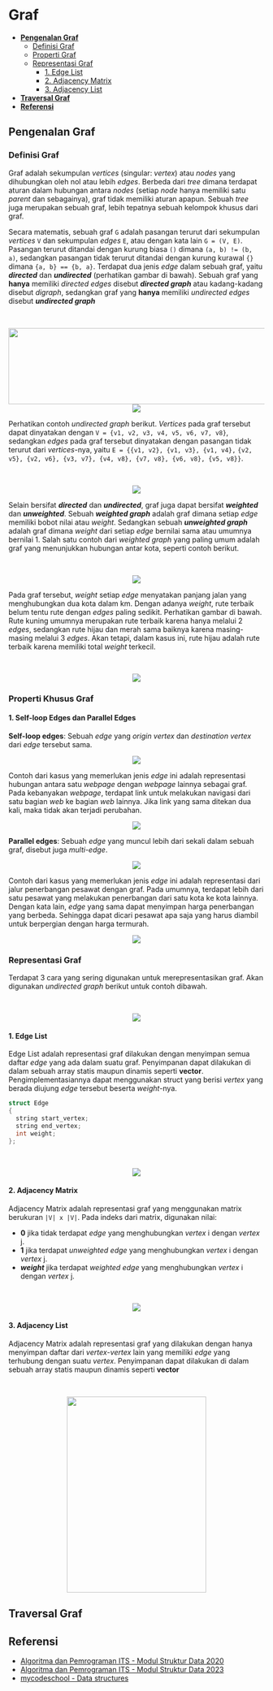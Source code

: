 # Graf
- [**Pengenalan Graf**](#intro)
    - [Definisi Graf](#define)
    - [Properti Graf](#properties)
    - [Representasi Graf](#representation)
        - [1. Edge List](#r1)
        - [2. Adjacency Matrix](#r2)
        - [3. Adjacency List](#r3)
- [**Traversal Graf**](#traversal)
- [**Referensi**](#reference)

## Pengenalan Graf <a name="intro"></a>
### Definisi Graf <a name="define"></a>
Graf adalah sekumpulan _vertices_ (singular: _vertex_) atau _nodes_ yang dihubungkan oleh nol atau lebih _edges_. Berbeda dari _tree_ dimana terdapat aturan dalam hubungan antara _nodes_ (setiap _node_ hanya memiliki satu _parent_ dan sebagainya), graf tidak memiliki aturan apapun. Sebuah _tree_ juga merupakan sebuah graf, lebih tepatnya sebuah kelompok khusus dari graf.

Secara matematis, sebuah graf `G` adalah pasangan terurut dari sekumpulan _vertices_ `V` dan sekumpulan _edges_ `E`, atau dengan kata lain `G = (V, E)`. Pasangan terurut ditandai dengan kurung biasa `()` dimana `(a, b) != (b, a)`, sedangkan pasangan tidak terurut ditandai dengan kurung kurawal `{}` dimana `{a, b} == {b, a}`. Terdapat dua jenis _edge_ dalam sebuah graf, yaitu **_directed_** dan **_undirected_** (perhatikan gambar di bawah). Sebuah graf yang **hanya** memiliki _directed edges_ disebut **_directed graph_** atau kadang-kadang disebut _digraph_, sedangkan graf yang **hanya** memiliki _undirected edges_ disebut **_undirected graph_**

<br>
<p align="center">
  <img src="https://github.com/kaylanFairuz/SD24/blob/main/Modul%203/assets/edge-types.png" width="505" height="150"/><br>
  <img src="https://github.com/kaylanFairuz/SD24/blob/main/Modul%203/assets/graph-types.png"/>
</p>

Perhatikan contoh _undirected graph_ berikut. _Vertices_ pada graf tersebut dapat dinyatakan dengan `V = {v1, v2, v3, v4, v5, v6, v7, v8}`, sedangkan _edges_ pada graf tersebut dinyatakan dengan pasangan tidak terurut dari _vertices_-nya, yaitu `E = {{v1, v2}, {v1, v3}, {v1, v4},` `{v2, v5}, {v2, v6}, {v3, v7}, {v4, v8}, {v7, v8}, {v6, v8}, {v5, v8}}`.

<br>
<p align="center">
  <img src="https://github.com/kaylanFairuz/SD24/blob/main/Modul%203/assets/graph_example-1.png"/>
</p>

Selain bersifat **_directed_** dan **_undirected_**, graf juga dapat bersifat **_weighted_** dan **_unweighted_**. Sebuah **_weighted graph_** adalah graf dimana setiap _edge_ memiliki bobot nilai atau _weight_. Sedangkan sebuah **_unweighted graph_** adalah graf dimana _weight_ dari setiap _edge_ bernilai sama atau umumnya bernilai 1. Salah satu contoh dari _weighted graph_ yang paling umum adalah graf yang menunjukkan hubungan antar kota, seperti contoh berikut.

<br>
<p align="center">
  <img src="https://github.com/kaylanFairuz/SD24/blob/main/Modul%203/assets/weighted-graph_example-1.png"/>
</p>

Pada graf tersebut, _weight_ setiap _edge_ menyatakan panjang jalan yang menghubungkan dua kota dalam km. Dengan adanya _weight_, rute terbaik belum tentu rute dengan _edges_ paling sedikit. Perhatikan gambar di bawah. Rute kuning umumnya merupakan rute terbaik karena hanya melalui 2 _edges_, sedangkan rute hijau dan merah sama baiknya karena masing-masing melalui 3 _edges_. Akan tetapi, dalam kasus ini, rute hijau adalah rute terbaik karena memiliki total _weight_ terkecil.

<br>
<p align="center">
  <img src="https://github.com/kaylanFairuz/SD24/blob/main/Modul%203/assets/weighted-graph_example-2.png"/>
</p>

### Properti Khusus Graf <a name="properties"></a>
#### 1. Self-loop Edges dan Parallel Edges
**Self-loop edges**: Sebuah _edge_ yang _origin vertex_ dan _destination vertex_ dari _edge_ tersebut sama.
<p align="center">
  <img src="https://github.com/kaylanFairuz/SD24/blob/main/Modul%203/assets/self-loop-edges.png"/>
</p>

Contoh dari kasus yang memerlukan jenis _edge_ ini adalah representasi hubungan antara satu _webpage_ dengan _webpage_ lainnya sebagai graf. Pada kebanyakan _webpage_, terdapat link untuk melakukan navigasi dari satu bagian _web_ ke bagian _web_ lainnya. Jika link yang sama ditekan dua kali, maka tidak akan terjadi perubahan.

<p align="center">
  <img src="https://github.com/kaylanFairuz/SD24/blob/main/Modul%203/assets/self-loop-edges_example.png"/>
</p>

**Parallel edges**: Sebuah _edge_ yang muncul lebih dari sekali dalam sebuah graf, disebut juga _multi-edge_.
<p align="center">
  <img src="https://github.com/kaylanFairuz/SD24/blob/main/Modul%203/assets/parallel-edges.png"/>
</p>

Contoh dari kasus yang memerlukan jenis _edge_ ini adalah representasi dari jalur penerbangan pesawat dengan graf. Pada umumnya, terdapat lebih dari satu pesawat yang melakukan penerbangan dari satu kota ke kota lainnya. Dengan kata lain, _edge_ yang sama dapat menyimpan harga penerbangan yang berbeda. Sehingga dapat dicari pesawat apa saja yang harus diambil untuk berpergian dengan harga termurah.
<p align="center">
  <img src="https://github.com/kaylanFairuz/SD24/blob/main/Modul%203/assets/parallel-edges_example.png"/>
</p>

### Representasi Graf <a name="representation"></a>
Terdapat 3 cara yang sering digunakan untuk merepresentasikan graf. Akan digunakan _undirected graph_ berikut untuk contoh dibawah.

<br>
<p align="center">
  <img src="https://github.com/kaylanFairuz/SD24/blob/main/Modul%203/assets/graph_example-2.png"/>
</p>

#### 1. Edge List <a name="r1"></a>
Edge List adalah representasi graf dilakukan dengan menyimpan semua daftar _edge_ yang ada dalam suatu graf. Penyimpanan dapat dilakukan di dalam sebuah array statis maupun dinamis seperti **vector**. Pengimplementasiannya dapat menggunakan struct yang berisi _vertex_ yang berada diujung _edge_ tersebut beserta _weight_-nya.

```cpp
struct Edge
{
  string start_vertex;
  string end_vertex;
  int weight;
};
```

<br>
<p align="center">
  <img src="https://github.com/kaylanFairuz/SD24/blob/main/Modul%203/assets/edge-list_example.png"/>
</p>


#### 2. Adjacency Matrix <a name="r2"></a>
Adjacency Matrix adalah representasi graf yang menggunakan matrix berukuran `|V| x |V|`. Pada indeks dari matrix, digunakan nilai:
- **0** jika tidak terdapat _edge_ yang menghubungkan _vertex_ i dengan _vertex_ j.
- **1** jika terdapat _unweighted edge_ yang menghubungkan _vertex_ i dengan _vertex_ j.
- **_weight_** jika terdapat _weighted edge_ yang menghubungkan _vertex_ i dengan _vertex_ j.

<br>
<p align="center">
  <img src="https://github.com/kaylanFairuz/SD24/blob/main/Modul%203/assets/adjacency-matrix_example.png"/>
</p>

#### 3. Adjacency List <a name="r3"></a>
Adjacency Matrix adalah representasi graf yang dilakukan dengan hanya menyimpan daftar dari _vertex_-_vertex_ lain yang memiliki _edge_ yang terhubung dengan suatu _vertex_. Penyimpanan dapat dilakukan di dalam sebuah array statis maupun dinamis seperti **vector**

<br>
<p align="center">
  <img src="https://github.com/kaylanFairuz/SD24/blob/main/Modul%203/assets/adjacency-list_example.png" width="274" height="386"/>
</p>

## Traversal Graf <a name="traversal"></a>

## Referensi <a name="reference"></a>
- [Algoritma dan Pemrograman ITS - Modul Struktur Data 2020](https://github.com/AlproITS/StrukturData/wiki)
- [Algoritma dan Pemrograman ITS - Modul Struktur Data 2023](https://github.com/Algoritma-dan-Pemrograman-ITS/StrukturData/wiki)
- [mycodeschool - Data structures](https://www.youtube.com/playlist?list=PL2_aWCzGMAwI3W_JlcBbtYTwiQSsOTa6P)
